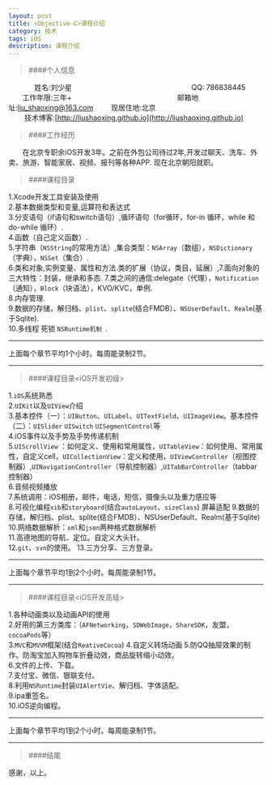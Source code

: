 ```yaml
---
layout: post
title: <Objective-C>课程介绍
category: 技术
tags: iOS
description: 课程介绍
---
```




> ####个人信息

 &#160; &#160; &#160; &#160; &#160; &#160; &#160;姓名:刘少星 &#160; &#160; &#160; &#160;&#160; &#160; &#160; &#160;&#160; &#160; &#160; &#160;&#160; &#160; &#160; &#160;&#160; &#160; &#160; &#160;&#160; &#160; &#160; &#160; &#160; &#160; &#160; &#160; &#160; &#160; &#160; &#160; QQ:    786838445  
 &#160; &#160; &#160; &#160;工作年限:三年+ &#160; &#160; &#160; &#160;&#160; &#160; &#160; &#160;&#160; &#160; &#160; &#160;&#160; &#160; &#160; &#160;&#160; &#160; &#160; &#160;&#160; &#160; &#160; &#160;&#160; &#160; &#160; &#160; &#160;                                邮箱地址:liu_shaoxing@163.com 
&#160; &#160; &#160; &#160;
现居住地:北京&#160; &#160; &#160; &#160;&#160; &#160; &#160; &#160;&#160; &#160; &#160; &#160;&#160; &#160; &#160; &#160;&#160; &#160; &#160; &#160;&#160; &#160; &#160; &#160;&#160; &#160; &#160; &#160;    &#160; &#160; &#160; &#160; &#160; &#160;                             技术博客:[http://liushaoxing.github.io](http://liushaoxing.github.io)  

>####工作经历
 	
 	
&#160; &#160; &#160; &#160;在北京专职余iOS开发3年。之前在外包公司待过2年,开发过聊天、洗车、外卖、旅游、智能家居、视频、报刊等各种APP.  现在北京朝阳就职。
>####课程目录<Objective-C>

1.Xcode开发工具安装及使用  
2.基本数据类型和变量,运算符和表达式  
3.分支语句（if语句和switch语句）,循环语句（for循环，for-in 循环，while 和 do-while 循环）.  
4.函数（自己定义函数）.  
5.字符串（`NSString`的常用方法）,集合类型：`NSArray`（数组），`NSDictionary`（字典），`NSSet`（集合）.  
6.类和对象,实例变量、属性和方法.类的扩展（协议，类目，延展）,7.面向对象的三大特性：封装，继承和多态.
7.类之间的通信:delegate（代理），`Notification`（通知），`Block`（块语法），KVO/KVC，单例.      
8.内存管理.  
9.数据的存储，解归档、`plist`、`splite`(结合FMDB）、`NSUserDefault`、`Realm`(基于Sqlite).  
10.多线程  死锁    `NSRuntime机制 `. 
  
  
**********************
上面每个章节平均1个小时。每周能录制2节。
**********************

>####课程目录<iOS开发初级>

1.`iOS`系统熟悉    
2.`UIKit`以及`UIView`介绍    
3.基本控件（一）：`UIButton`、`UILabel`、`UITextField`、`UIImageView`。基本控件（二）：`UISlider` `UISwitch` `UISegmentControl`等   
4.iOS事件以及手势及手势传递机制  
5.`UIScrollView` ：如何定义、使用和常用属性，`UITableView`：如何使用、常用属性，自定义cell，`UICollectionView`：定义和使用，`UIViewController`（视图控制器）,`UINavigationController`（导航控制器）,`UITabBarController`（tabbar控制器）    
6.音频视频播放   
7.系统调用：iOS相册，邮件，电话，短信，摄像头以及重力感应等    
8.可视化编程`xib`和`storyboard`(结合`autoLayout`、`sizeClass`) 屏幕适配
9.数据的存储，解归档、plist、splite(结合FMDB）、NSUserDefault、Realm(基于Sqlite)  
10.网络数据解析：`xml`和`json`两种格式数据解析  
11.高德地图的导航、定位。自定义大头针。  
12.`git`、`svn`的使用。
13.三方分享、三方登录。
**********************
上面每个章节平均1到2个小时。每周能录制1节。
**********************

>####课程目录<iOS开发高级>

1.各种动画类以及动画API的使用   
2.好用的第三方类库：（`AFNetworking`，`SDWebImage`，`ShareSDK`，友盟，`cocoaPods`等）   
3.`MVC`和`MVVM`框架(结合`ReativeCocoa`) 
4.自定义转场动画 
5.防QQ抽屉效果的制作。防淘宝加入购物车折叠动效，商品旋转缩小动效。    
6.文件的上传、下载。  
7.支付宝、微信、银联支付。  
8.利用`NSRuntime`封装`UIAlertVie`、解归档、字体适配。  
9.ipa重签名。  
10.iOS逆向编程。

**********************
上面每个章节平均1到2个小时。每周能录制1节。
**********************



>####结尾感谢，以上。